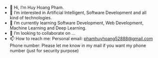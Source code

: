 - 👋 Hi, I’m Huy Hoang Pham.
- 👀 I’m interested in Artificial Intelligent, Software Development and all kind of technologies.
- 🌱 I’m currently learning Software Development, Web Development, Machine Learning and Deep Learning.
- 💞️ I’m looking to collaborate on ...
- 📫 How to reach me:
Personal email: phamhuyhoang52888@gmail.com
Phone number: Please let me know in my mail if you want my phone number (just for security purpose)

<!---
PHH-0709/PHH-0709 is a ✨ special ✨ repository because its `README.md` (this file) appears on your GitHub profile.
You can click the Preview link to take a look at your changes.
--->

